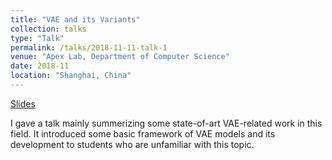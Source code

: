 ```yaml
---
title: "VAE and its Variants"
collection: talks
type: "Talk"
permalink: /talks/2018-11-11-talk-1
venue: "Apex Lab, Department of Computer Science"
date: 2018-11
location: "Shanghai, China"
---
```

[Slides](https://drive.google.com/open?id=1lLWOu6BpxVoeSyz046q6p83FdT90KmAO)

I gave a talk mainly summerizing some state-of-art VAE-related work in this field. It introduced some basic framework of VAE models and its development to students who are unfamiliar with this topic.

